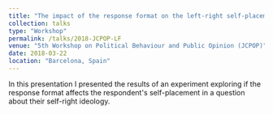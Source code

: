 ```yaml
---
title: "The impact of the response format on the left-right self-placement"
collection: talks
type: "Workshop"
permalink: /talks/2018-JCPOP-LF
venue: "5th Workshop on Political Behaviour and Public Opinion (JCPOP)"
date: 2018-03-22
location: "Barcelona, Spain"
---
```


In this presentation I presented the results of an experiment exploring if the response format affects the respondent's self-placement in a question about their self-right ideology. 
